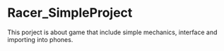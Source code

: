 # Racer_SimpleProject
This porject is about game that include simple mechanics, interface and importing into phones.
